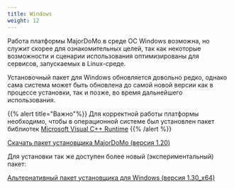 ```yaml
---
title: Windows
weight: 12
---
```


Работа платформы MajorDoMo в среде ОС Windows возможна, но служит скорее для ознакомительных целей, так
как некоторые возможности и сценарии использования оптимизированы для сервисов, запускаемых в Linux-среде.

Установочный пакет для Windows обновляется довольно редко, однако сама система может быть обновлена до самой новой
версии как в процессе установки, так и позже, во время дальнейшего использования.

{{% alert title="Важно"%}}
Для корректной работы платформы необходимо, чтобы в операционной системе был установлен пакет библиотек
[Microsoft Visual C++ Runtime](https://www.microsoft.com/en-us/download/details.aspx?id=48145)
{{% /alert %}}

[Скачать пакет установщика MajorDoMo (версия 1.20)](https://mjdm.ru/download/setup_majordomo_120b.exe)

Для установки так же доступен более новый (экспериментальный) пакет:

[Альтернативный пакет установщика для Windows (версия 1.30_x64)](https://drive.google.com/file/d/1a9kVexW6VVR_Y6Q_qNoyYuNcDjELyi14/view?usp=drive_link)

